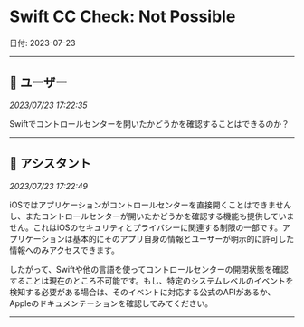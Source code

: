 # Swift CC Check: Not Possible

日付: 2023-07-23

---

## 👤 ユーザー
*2023/07/23 17:22:35*

Swiftでコントロールセンターを開いたかどうかを確認することはできるのか？

---

## 🤖 アシスタント
*2023/07/23 17:22:49*

iOSではアプリケーションがコントロールセンターを直接開くことはできませんし、またコントロールセンターが開いたかどうかを確認する機能も提供していません。これはiOSのセキュリティとプライバシーに関連する制限の一部です。アプリケーションは基本的にそのアプリ自身の情報とユーザーが明示的に許可した情報へのみアクセスできます。

したがって、Swiftや他の言語を使ってコントロールセンターの開閉状態を確認することは現在のところ不可能です。もし、特定のシステムレベルのイベントを検知する必要がある場合は、そのイベントに対応する公式のAPIがあるか、Appleのドキュメンテーションを確認してみてください。

---
